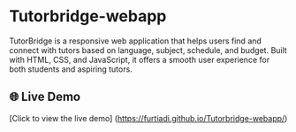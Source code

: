 # Tutorbridge-webapp
TutorBridge is a responsive web application that helps users find and connect with tutors based on language, subject, schedule, and budget. Built with HTML, CSS, and JavaScript, it offers a smooth user experience for both students and aspiring tutors.
 ## 🌐 Live Demo
[Click to view the live demo] (https://furtiadi.github.io/Tutorbridge-webapp/)
